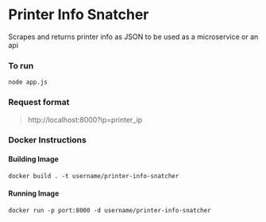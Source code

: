 # Printer Info Snatcher
Scrapes and returns printer info as JSON to be used as a microservice or an api

### To run
```
node app.js
```
### Request format
>http://localhost:8000?ip=printer_ip

### Docker Instructions

#### Building Image
```
docker build . -t username/printer-info-snatcher
```
#### Running Image
```
docker run -p port:8000 -d username/printer-info-snatcher
```